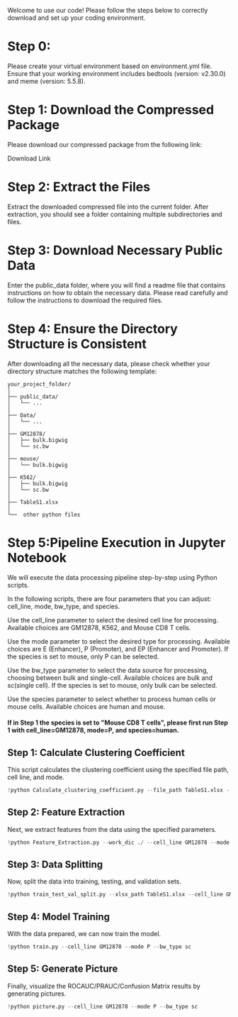 Welcome to use our code! Please follow the steps below to correctly download and set up your coding environment.

# Step 0:

Please create your virtual environment based on environment.yml file.
Ensure that your working environment includes bedtools (version: v2.30.0) and meme (version: 5.5.8).

# Step 1: Download the Compressed Package
Please download our compressed package from the following link:

Download Link

# Step 2: Extract the Files
Extract the downloaded compressed file into the current folder. After extraction, you should see a folder containing multiple subdirectories and files.

# Step 3: Download Necessary Public Data
Enter the public_data folder, where you will find a readme file that contains instructions on how to obtain the necessary data. Please read carefully and follow the instructions to download the required files.

# Step 4: Ensure the Directory Structure is Consistent
After downloading all the necessary data, please check whether your directory structure matches the following template:
```
your_project_folder/
│
├── public_data/
│   └── ...
│   
├── Data/
│   └── ...
│
├── GM12878/
│   ├── bulk.bigwig
│   └── sc.bw
│
├── mouse/
│   └── bulk.bigwig
│
├── K562/
│   ├── bulk.bigwig
│   └── sc.bw
│
├── TableS1.xlsx
│
└──  other python files
```
# Step 5:Pipeline Execution in Jupyter Notebook

We will execute the data processing pipeline step-by-step using Python scripts.

In the following scripts, there are four parameters that you can adjust: cell_line, mode, bw_type, and species.

Use the cell_line parameter to select the desired cell line for processing. 
Available choices are GM12878, K562, and Mouse CD8 T cells.

Use the mode parameter to select the desired type for processing. 
Available choices are E (Enhancer), P (Promoter), and EP (Enhancer and Promoter). If the species is set to mouse, only P can be selected.

Use the bw_type parameter to select the data source for processing, choosing between bulk and single-cell.
Available choices are bulk and sc(single cell). If the species is set to mouse, only bulk can be selected.

Use the species parameter to select whether to process human cells or mouse cells.
Available choices are human and mouse.

#### If in Step 1 the species is set to "Mouse CD8 T cells", please first run Step 1 with cell_line=GM12878, mode=P, and species=human.

## Step 1: Calculate Clustering Coefficient
This script calculates the clustering coefficient using the specified file path, cell line, and mode.

```python script example
!python Calculate_clustering_coefficient.py --file_path TableS1.xlsx --cell_line GM12878 --mode P --species human
```

## Step 2: Feature Extraction
Next, we extract features from the data using the specified parameters.

```python script example
!python Feature_Extraction.py --work_dic ./ --cell_line GM12878 --mode P --bw_type sc --file_path ./TableS1.xlsx --species human
```

## Step 3: Data Splitting
Now, split the data into training, testing, and validation sets.

```python script example
!python train_test_val_split.py --xlsx_path TableS1.xlsx --cell_line GM12878 --mode P --bw_type sc
```

## Step 4: Model Training
With the data prepared, we can now train the model.

```python script example
!python train.py --cell_line GM12878 --mode P --bw_type sc
```

## Step 5: Generate Picture
Finally, visualize the ROCAUC/PRAUC/Confusion Matrix results by generating pictures.

```python script example
!python picture.py --cell_line GM12878 --mode P --bw_type sc
```




